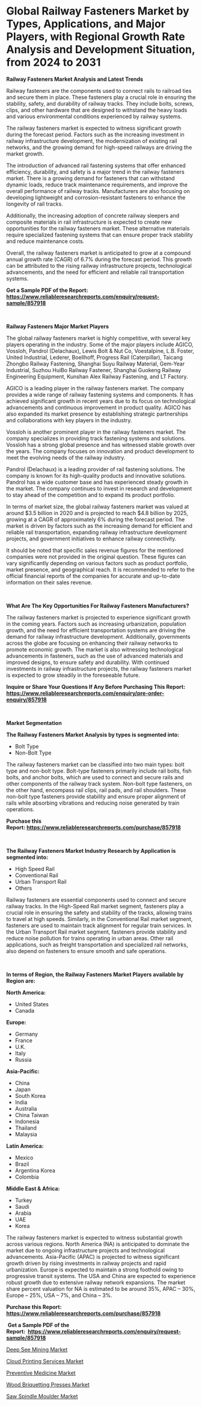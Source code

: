<p><h1>Global Railway Fasteners Market by Types, Applications, and Major Players, with Regional Growth Rate Analysis and Development Situation, from 2024 to 2031</h1></p><p><strong>Railway Fasteners Market Analysis and Latest Trends</strong></p>
<p><p>Railway fasteners are the components used to connect rails to railroad ties and secure them in place. These fasteners play a crucial role in ensuring the stability, safety, and durability of railway tracks. They include bolts, screws, clips, and other hardware that are designed to withstand the heavy loads and various environmental conditions experienced by railway systems.</p><p>The railway fasteners market is expected to witness significant growth during the forecast period. Factors such as the increasing investment in railway infrastructure development, the modernization of existing rail networks, and the growing demand for high-speed railways are driving the market growth.</p><p>The introduction of advanced rail fastening systems that offer enhanced efficiency, durability, and safety is a major trend in the railway fasteners market. There is a growing demand for fasteners that can withstand dynamic loads, reduce track maintenance requirements, and improve the overall performance of railway tracks. Manufacturers are also focusing on developing lightweight and corrosion-resistant fasteners to enhance the longevity of rail tracks.</p><p>Additionally, the increasing adoption of concrete railway sleepers and composite materials in rail infrastructure is expected to create new opportunities for the railway fasteners market. These alternative materials require specialized fastening systems that can ensure proper track stability and reduce maintenance costs.</p><p>Overall, the railway fasteners market is anticipated to grow at a compound annual growth rate (CAGR) of 6.7% during the forecast period. This growth can be attributed to the rising railway infrastructure projects, technological advancements, and the need for efficient and reliable rail transportation systems.</p></p>
<p><strong>Get a Sample PDF of the Report:&nbsp; <a href="https://www.reliableresearchreports.com/enquiry/request-sample/857918">https://www.reliableresearchreports.com/enquiry/request-sample/857918</a></strong></p>
<p>&nbsp;</p>
<p><strong>Railway Fasteners Major Market Players</strong></p>
<p><p>The global railway fasteners market is highly competitive, with several key players operating in the industry. Some of the major players include AGICO, Vossloh, Pandrol (Delachaux), Lewis Bolt & Nut Co, Voestalpine, L.B. Foster, United Industrial, Lederer, Boellhoff, Progress Rail (Caterpillar), Taicang Zhongbo Railway Fastening, Shanghai Suyu Railway Material, Gem-Year Industrial, Suzhou HuiBo Railway Fastener, Shanghai Guokeng Railway Engineering Equipment, Kunshan Alex Railway Fastening, and LT Factory.</p><p>AGICO is a leading player in the railway fasteners market. The company provides a wide range of railway fastening systems and components. It has achieved significant growth in recent years due to its focus on technological advancements and continuous improvement in product quality. AGICO has also expanded its market presence by establishing strategic partnerships and collaborations with key players in the industry.</p><p>Vossloh is another prominent player in the railway fasteners market. The company specializes in providing track fastening systems and solutions. Vossloh has a strong global presence and has witnessed stable growth over the years. The company focuses on innovation and product development to meet the evolving needs of the railway industry.</p><p>Pandrol (Delachaux) is a leading provider of rail fastening solutions. The company is known for its high-quality products and innovative solutions. Pandrol has a wide customer base and has experienced steady growth in the market. The company continues to invest in research and development to stay ahead of the competition and to expand its product portfolio.</p><p>In terms of market size, the global railway fasteners market was valued at around $3.5 billion in 2020 and is projected to reach $4.8 billion by 2025, growing at a CAGR of approximately 6% during the forecast period. The market is driven by factors such as the increasing demand for efficient and reliable rail transportation, expanding railway infrastructure development projects, and government initiatives to enhance railway connectivity.</p><p>It should be noted that specific sales revenue figures for the mentioned companies were not provided in the original question. These figures can vary significantly depending on various factors such as product portfolio, market presence, and geographical reach. It is recommended to refer to the official financial reports of the companies for accurate and up-to-date information on their sales revenue.</p></p>
<p>&nbsp;</p>
<p><strong>What Are The Key Opportunities For Railway Fasteners Manufacturers?</strong></p>
<p><p>The railway fasteners market is projected to experience significant growth in the coming years. Factors such as increasing urbanization, population growth, and the need for efficient transportation systems are driving the demand for railway infrastructure development. Additionally, governments across the globe are focusing on enhancing their railway networks to promote economic growth. The market is also witnessing technological advancements in fasteners, such as the use of advanced materials and improved designs, to ensure safety and durability. With continued investments in railway infrastructure projects, the railway fasteners market is expected to grow steadily in the foreseeable future.</p></p>
<p><strong>Inquire or Share Your Questions If Any Before Purchasing This Report: <a href="https://www.reliableresearchreports.com/enquiry/pre-order-enquiry/857918">https://www.reliableresearchreports.com/enquiry/pre-order-enquiry/857918</a></strong></p>
<p>&nbsp;</p>
<p><strong>Market Segmentation</strong></p>
<p><strong>The Railway Fasteners Market Analysis by types is segmented into:</strong></p>
<p><ul><li>Bolt Type</li><li>Non-Bolt Type</li></ul></p>
<p><p>The railway fasteners market can be classified into two main types: bolt type and non-bolt type. Bolt-type fasteners primarily include rail bolts, fish bolts, and anchor bolts, which are used to connect and secure rails and other components of the railway track system. Non-bolt type fasteners, on the other hand, encompass rail clips, rail pads, and rail shoulders. These non-bolt type fasteners provide stability and ensure proper alignment of rails while absorbing vibrations and reducing noise generated by train operations.</p></p>
<p><strong>Purchase this Report:&nbsp;<a href="https://www.reliableresearchreports.com/purchase/857918">https://www.reliableresearchreports.com/purchase/857918</a></strong></p>
<p>&nbsp;</p>
<p><strong>The Railway Fasteners Market Industry Research by Application is segmented into:</strong></p>
<p><ul><li>High Speed Rail</li><li>Conventional Rail</li><li>Urban Transport Rail</li><li>Others</li></ul></p>
<p><p>Railway fasteners are essential components used to connect and secure railway tracks. In the High-Speed Rail market segment, fasteners play a crucial role in ensuring the safety and stability of the tracks, allowing trains to travel at high speeds. Similarly, in the Conventional Rail market segment, fasteners are used to maintain track alignment for regular train services. In the Urban Transport Rail market segment, fasteners provide stability and reduce noise pollution for trains operating in urban areas. Other rail applications, such as freight transportation and specialized rail networks, also depend on fasteners to ensure smooth and safe operations.</p></p>
<p>&nbsp;</p>
<p><strong>In terms of Region, the Railway Fasteners Market Players available by Region are:</strong></p>
<p>
    <p> <strong> North America: </strong>
        <ul>
            <li>United States</li>
            <li>Canada</li>
        </ul>
        </p> 
    <p> <strong> Europe: </strong>
        <ul>
            <li>Germany</li>
            <li>France</li>
            <li>U.K.</li>
            <li>Italy</li>
            <li>Russia</li>
        </ul>
        </p> 
    <p> <strong> Asia-Pacific: </strong>
        <ul>
            <li>China</li>
            <li>Japan</li>
            <li>South Korea</li>
            <li>India</li>
            <li>Australia</li>
            <li>China Taiwan</li>
            <li>Indonesia</li>
            <li>Thailand</li>
            <li>Malaysia</li>
        </ul>
        </p> 
    <p> <strong> Latin America: </strong>
        <ul>
            <li>Mexico</li>
            <li>Brazil</li>
            <li>Argentina Korea</li>
            <li>Colombia</li>
        </ul>
        </p> 
    <p> <strong> Middle East & Africa: </strong>
        <ul>
            <li>Turkey</li>
            <li>Saudi</li>
            <li>Arabia</li>
            <li>UAE</li>
            <li>Korea</li>
        </ul>
    </p>
    </p>
<p><p>The railway fasteners market is expected to witness substantial growth across various regions. North America (NA) is anticipated to dominate the market due to ongoing infrastructure projects and technological advancements. Asia-Pacific (APAC) is projected to witness significant growth driven by rising investments in railway projects and rapid urbanization. Europe is expected to maintain a strong foothold owing to progressive transit systems. The USA and China are expected to experience robust growth due to extensive railway network expansions. The market share percent valuation for NA is estimated to be around 35%, APAC – 30%, Europe – 25%, USA – 7%, and China – 3%.</p></p>
<p><strong>Purchase this Report: <a href="https://www.reliableresearchreports.com/purchase/857918">https://www.reliableresearchreports.com/purchase/857918</a></strong></p>
<p>&nbsp;<strong>Get a Sample PDF of the Report:&nbsp;&nbsp;<a href="https://www.reliableresearchreports.com/enquiry/request-sample/857918">https://www.reliableresearchreports.com/enquiry/request-sample/857918</a></strong></p>
<p><strong></strong></p>
<p><p><a href="https://medium.com/@judyolson40/deep-see-mining-market-competitive-analysis-market-trends-and-forecast-to-2030-81c0738e1875">Deep See Mining Market</a></p><p><a href="https://medium.com/@judyolson40/cloud-printing-services-market-outlook-industry-overview-and-forecast-2023-to-2030-05c4b5497e2e">Cloud Printing Services Market</a></p><p><a href="https://medium.com/@judyolson40/preventive-medicine-market-furnishes-information-on-market-share-market-trends-and-market-growth-03e6364f4009">Preventive Medicine Market</a></p><p><a href="https://github.com/RickHolmes3/Market-Research-Report-List-2/blob/main/wood-briquetting-presses-market.md">Wood Briquetting Presses Market</a></p><p><a href="https://github.com/GroverBarry/Market-Research-Report-List-3/blob/main/saw-spindle-moulder-market.md">Saw Spindle Moulder Market</a></p></p>